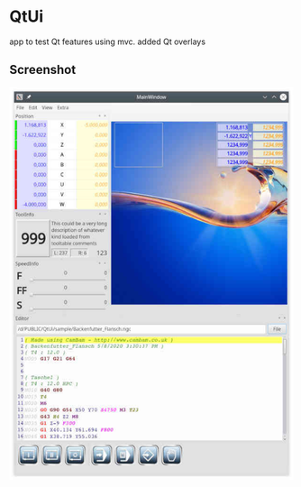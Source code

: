 # QtUi

app to test Qt features using mvc.
added Qt overlays

## Screenshot
[![screenshot](sample/QtUi004s.jpg)](sample/QtUi004.jpg)

